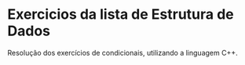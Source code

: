 # Exercicios da lista de Estrutura de Dados
Resolução dos exercícios de condicionais, utilizando a linguagem C++.

